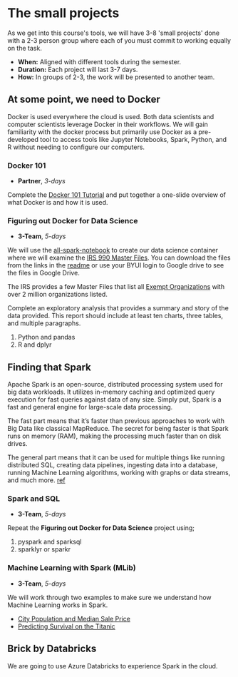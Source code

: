 
# The small projects

As we get into this course's tools, we will have 3-8 'small projects' done with a 2-3 person group where each of you must commit to working equally on the task.  

- **When:** Aligned with different tools during the semester.
- **Duration:** Each project will last 3-7 days.
- **How:** In groups of 2-3, the work will be presented to another team.

## At some point, we need to Docker

Docker is used everywhere the cloud is used.  Both data scientists and computer scientists leverage Docker in their workflows.  We will gain familiarity with the docker process but primarily use Docker as a pre-developed tool to access tools like Jupyter Notebooks, Spark, Python, and R without needing to configure our computers.

### Docker 101

- __Partner__, _3-days_

Complete the [Docker 101 Tutorial](https://www.docker.com/101-tutorial) and put together a one-slide overview of what Docker is and how it is used.

### Figuring out Docker for Data Science

- __3-Team__, _5-days_

We will use the [all-spark-notebook](https://hub.docker.com/r/jupyter/all-spark-notebook) to create our data science container where we will examine the [IRS 990 Master Files](https://drive.google.com/drive/folders/1uqm_nH0D6U8Beqyr7jLrPO1Scl5tJbKs?usp=sharing). You can download the files from the links in the [readme](https://docs.google.com/document/d/1ph6YioRu3aeXBM4IEIOS7kbUuwJyhz0yxCOIyxatffU/edit?usp=sharing) or use your BYUI login to Google drive to see the files in Google Drive.

The IRS provides a few Master Files that list all [Exempt Organizations](https://www.irs.gov/charities-non-profits/exempt-organizations-business-master-file-extract-eo-bmf) with over 2 million organizations listed. 

Complete an exploratory analysis that provides a summary and story of the data provided.  This report should include at least ten charts, three tables, and multiple paragraphs.

1. Python and pandas
2. R and dplyr


## Finding that Spark

Apache Spark is an open-source, distributed processing system used for big data workloads. It utilizes in-memory caching and optimized query execution for fast queries against data of any size. Simply put, Spark is a fast and general engine for large-scale data processing.

The fast part means that it’s faster than previous approaches to work with Big Data like classical MapReduce. The secret for being faster is that Spark runs on memory (RAM), making the processing much faster than on disk drives.

The general part means that it can be used for multiple things like running distributed SQL, creating data pipelines, ingesting data into a database, running Machine Learning algorithms, working with graphs or data streams, and much more. [ref](https://chartio.com/learn/data-analytics/what-is-spark/)

### Spark and SQL

- __3-Team__, _5-days_

Repeat the __Figuring out Docker for Data Science__ project using;

1. pyspark and sparksql
2. sparklyr or sparkr 

### Machine Learning with Spark (MLib)

- __3-Team__, _5-days_

We will work through two examples to make sure we understand how Machine Learning works in Spark.

- [City Population and Median Sale Price](https://databricks.com/spark/getting-started-with-apache-spark/machine-learning)
- [Predicting Survival on the Titanic](https://github.com/BYUI451/spark_ml)

## Brick by Databricks

We are going to use Azure Databricks to experience Spark in the cloud.

